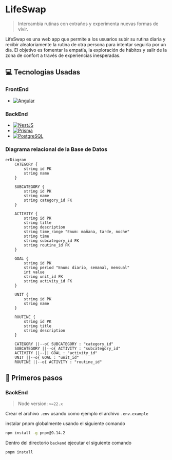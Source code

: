 # **LifeSwap**

> Intercambia rutinas con extraños y experimenta nuevas formas de vivir.

LifeSwap es una web app que permite a los usuarios subir su rutina diaria y recibir aleatoriamente la rutina de otra persona para intentar seguirla por un día. El objetivo es fomentar la empatía, la exploración de hábitos y salir de la zona de confort a través de experiencias inesperadas.

## 💻 Tecnologías Usadas
### FrontEnd

* [![Angular][Angular.io]][Angular-url]

### BackEnd

* [![NestJS][nestjs.com]][NestJS-url]
* [![Prisma][prisma.io]][Prisma-url]
* [![PostgreSQL][postgresql.org]][PostgreSQL-url]

### Diagrama relacional de la Base de Datos
```mermaid
erDiagram
    CATEGORY {
        string id PK
        string name
    }

    SUBCATEGORY {
        string id PK
        string name
        string category_id FK
    }

    ACTIVITY {
        string id PK
        string title
        string description
        string time_range "Enum: mañana, tarde, noche"
        string time
        string subcategory_id FK
        string routine_id FK
    }

    GOAL {
        string id PK
        string period "Enum: diario, semanal, mensual"
        int value
        string unit_id FK
        string activity_id FK
    }

    UNIT {
        string id PK
        string name
    }

    ROUTINE {
        string id PK
        string title
        string description
    }

    CATEGORY ||--o{ SUBCATEGORY : "category_id"
    SUBCATEGORY ||--o{ ACTIVITY : "subcategory_id"
    ACTIVITY ||--|| GOAL : "activity_id"
    UNIT ||--o{ GOAL : "unit_id"
    ROUTINE ||--o{ ACTIVITY : "routine_id"
```

## 🚀 Primeros pasos
### BackEnd
> Node version: ```>=22.x```

Crear el archivo ```.env``` usando como ejemplo el archivo ```.env.example```

instalar pnpm globalmente usando el siguiente comando
```bash
npm install -g pnpm@9.14.2
```

Dentro del directorio ```backend``` ejecutar el siguiente comando
```bash
pnpm install
```

<!-- MARKDOWN LINKS & IMAGES -->
[Angular.io]: https://img.shields.io/badge/Angular-DD0031?style=for-the-badge&logo=angular&logoColor=white
[Angular-url]: https://angular.io/
[nestjs.com]: https://img.shields.io/badge/nestjs-E0234E?style=for-the-badge&logo=nestjs&logoColor=white
[NestJS-url]: https://nestjs.com/
[postgresql.org]: https://img.shields.io/badge/postgresql-4169e1?style=for-the-badge&logo=postgresql&logoColor=white
[PostgreSQL-url]: https://www.postgresql.org/
[prisma.io]: https://img.shields.io/badge/Prisma-3982CE?style=for-the-badge&logo=Prisma&logoColor=white
[Prisma-url]: https://www.prisma.io/